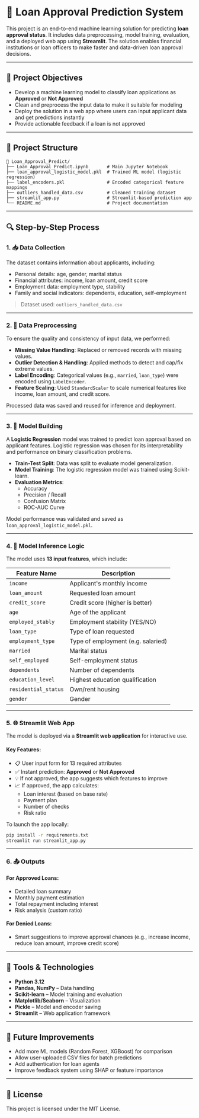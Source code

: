 
# 🏦 Loan Approval Prediction System

This project is an end-to-end machine learning solution for predicting **loan approval status**. It includes data preprocessing, model training, evaluation, and a deployed web app using **Streamlit**. The solution enables financial institutions or loan officers to make faster and data-driven loan approval decisions.

---

## 📘 Project Objectives

- Develop a machine learning model to classify loan applications as **Approved** or **Not Approved**
- Clean and preprocess the input data to make it suitable for modeling
- Deploy the solution in a web app where users can input applicant data and get predictions instantly
- Provide actionable feedback if a loan is not approved

---

## 📂 Project Structure

```
📁 Loan_Approval_Predict/
├── Loan_Approval_Predict.ipynb       # Main Jupyter Notebook
├── loan_approval_logistic_model.pkl  # Trained ML model (logistic regression)
├── label_encoders.pkl                # Encoded categorical feature mappings
├── outliers_handled_data.csv         # Cleaned training dataset
├── streamlit_app.py                  # Streamlit-based prediction app
└── README.md                         # Project documentation
```

---

## 🔍 Step-by-Step Process

### 1. 📥 Data Collection
The dataset contains information about applicants, including:
- Personal details: age, gender, marital status
- Financial attributes: income, loan amount, credit score
- Employment data: employment type, stability
- Family and social indicators: dependents, education, self-employment

> Dataset used: `outliers_handled_data.csv`

---

### 2. 🧹 Data Preprocessing

To ensure the quality and consistency of input data, we performed:

- **Missing Value Handling**: Replaced or removed records with missing values.
- **Outlier Detection & Handling**: Applied methods to detect and cap/fix extreme values.
- **Label Encoding**: Categorical values (e.g., `married`, `loan_type`) were encoded using `LabelEncoder`.
- **Feature Scaling**: Used `StandardScaler` to scale numerical features like income, loan amount, and credit score.

Processed data was saved and reused for inference and deployment.

---

### 3. 🧠 Model Building

A **Logistic Regression** model was trained to predict loan approval based on applicant features. Logistic regression was chosen for its interpretability and performance on binary classification problems.

- **Train-Test Split**: Data was split to evaluate model generalization.
- **Model Training**: The logistic regression model was trained using Scikit-learn.
- **Evaluation Metrics**:
  - Accuracy
  - Precision / Recall
  - Confusion Matrix
  - ROC-AUC Curve

Model performance was validated and saved as `loan_approval_logistic_model.pkl`.

---

### 4. 🧪 Model Inference Logic

The model uses **13 input features**, which include:

| Feature Name         | Description                            |
|----------------------|----------------------------------------|
| `income`             | Applicant's monthly income             |
| `loan_amount`        | Requested loan amount                  |
| `credit_score`       | Credit score (higher is better)        |
| `age`                | Age of the applicant                   |
| `employed_stably`    | Employment stability (YES/NO)          |
| `loan_type`          | Type of loan requested                 |
| `employment_type`    | Type of employment (e.g. salaried)     |
| `married`            | Marital status                         |
| `self_employed`      | Self-employment status                 |
| `dependents`         | Number of dependents                   |
| `education_level`    | Highest education qualification        |
| `residential_status` | Own/rent housing                       |
| `gender`             | Gender                                 |

---

### 5. 🌐 Streamlit Web App

The model is deployed via a **Streamlit web application** for interactive use.

#### Key Features:
- 📋 User input form for 13 required attributes
- ✅ Instant prediction: **Approved** or **Not Approved**
- 💡 If not approved, the app suggests which features to improve
- 📈 If approved, the app calculates:
  - Loan interest (based on base rate)
  - Payment plan
  - Number of checks
  - Risk ratio

To launch the app locally:

```bash
pip install -r requirements.txt
streamlit run streamlit_app.py
```

---

### 6. 📤 Outputs

#### For Approved Loans:
- Detailed loan summary
- Monthly payment estimation
- Total repayment including interest
- Risk analysis (custom ratio)

#### For Denied Loans:
- Smart suggestions to improve approval chances (e.g., increase income, reduce loan amount, improve credit score)

---

## 🧰 Tools & Technologies

- **Python 3.12**
- **Pandas, NumPy** – Data handling
- **Scikit-learn** – Model training and evaluation
- **Matplotlib/Seaborn** – Visualization
- **Pickle** – Model and encoder saving
- **Streamlit** – Web application framework

---

## 📌 Future Improvements

- Add more ML models (Random Forest, XGBoost) for comparison
- Allow user-uploaded CSV files for batch predictions
- Add authentication for loan agents
- Improve feedback system using SHAP or feature importance

---

## 📄 License

This project is licensed under the MIT License.
